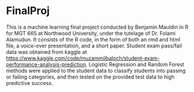 # FinalProj
This is a machine learning final project conducted by Benjamin Mauldin in R for MGT 665 at Northwood University, under the tutelage of Dr. Folami Alamudun. It consists of the R code, in the form of both an rmd and html file, a voice-over presentation, and a short paper. Student exam pass/fail data was obtained from kaggle at https://www.kaggle.com/code/muzammilbaloch/student-exam-performance-analysis-prediction. Logistic Regression and Random Forest methods were applied to the student data to classify students into passing or failing categories, and then tested on the provided test data to high predictive success.
